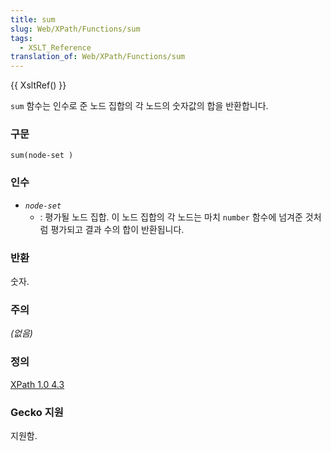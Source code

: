 ```yaml
---
title: sum
slug: Web/XPath/Functions/sum
tags:
  - XSLT_Reference
translation_of: Web/XPath/Functions/sum
---
```

{{ XsltRef() }}

`sum` 함수는 인수로 준 노드 집합의 각 노드의 숫자값의 합을 반환합니다.

### 구문

```
sum(node-set )
```

### 인수

- _`node-set`_
  - : 평가될 노드 집합. 이 노드 집합의 각 노드는 마치 `number` 함수에 넘겨준 것처럼 평가되고 결과 수의 합이 반환됩니다.

### 반환

숫자.

### 주의

_(없음)_

### 정의

[XPath 1.0 4.3](http://www.w3.org/TR/xpath#function-sum)

### Gecko 지원

지원함.

